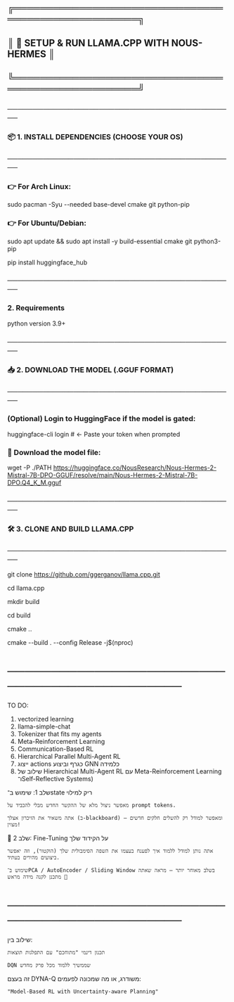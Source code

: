## ╔════════════════════════════════════════════════════╗



## ║        🚀 SETUP & RUN LLAMA.CPP WITH NOUS-HERMES  ║


## ╚════════════════════════════════════════════════════╝




### ─────────────────────────────────────────────


### 📦 1. INSTALL DEPENDENCIES (CHOOSE YOUR OS)


### ─────────────────────────────────────────────




### 👉 For Arch Linux:

sudo pacman -Syu --needed base-devel cmake git python-pip




### 👉 For Ubuntu/Debian:

sudo apt update && sudo apt install -y build-essential cmake git python3-pip

pip install huggingface_hub




### ─────────────────────────────────────────────

###  2. Requirements
python version 3.9+


### ─────────────────────────────────────────────


### 📥 2. DOWNLOAD THE MODEL (.GGUF FORMAT)


### ─────────────────────────────────────────────


### (Optional) Login to HuggingFace if the model is gated:


huggingface-cli login   # ← Paste your token when prompted




### 📄 Download the model file:

wget -P ./PATH https://huggingface.co/NousResearch/Nous-Hermes-2-Mistral-7B-DPO-GGUF/resolve/main/Nous-Hermes-2-Mistral-7B-DPO.Q4_K_M.gguf

### ─────────────────────────────────────────────


### 🛠️ 3. CLONE AND BUILD LLAMA.CPP


### ─────────────────────────────────────────────

git clone https://github.com/ggerganov/llama.cpp.git  


cd llama.cpp  


mkdir build  


cd build  


cmake ..  


cmake --build . --config Release -j$(nproc)  

# ─────────────────────────────────────────────

TO DO:

 1. vectorized learning
 2. llama-simple-chat
 3. Tokenizer that fits my agents
 4. Meta-Reinforcement Learning
 5. Communication-Based RL
 6. Hierarchical Parallel Multi-Agent RL
 7. ייצוג actions כגרף וביצוע GNN כלמידה
 8. שילוב של Hierarchical Multi-Agent RL עם Meta-Reinforcement Learning ו־Self-Reflective Systems)

 שלב 1: שימוש ב־state ריק למילוי

    מאפשר ניצול מלא של ההקשר החדש מבלי להכביד על prompt tokens.

    אתה משאיר את הזיכרון אצלך (ב-blackboard) ומאפשר למודל רק להשלים חלקים חדשים – מצוין!

🔹 שלב 2: Fine-Tuning על הקידוד שלך

    אתה נותן למודל ללמוד איך לפענח בעצמו את השפה הסימבולית שלך (הוקטור), וזה יאפשר ביצועים מהירים בעתיד.

    שימוש ב־PCA / AutoEncoder / Sliding Window בשלב מאוחר יותר – מראה שאתה מתכנן לקנה מידה מראש 🧠

# ─────────────────────────────────────────────

שילוב בין:

    תכנון דינמי "מתוחכם" עם התפלגות תוצאות

    DQN שממשיך ללמוד מכל פרק מחדש

זה בעצם DYNA-Q משודרג, או מה שמכונה לפעמים:

    "Model-Based RL with Uncertainty-aware Planning"
